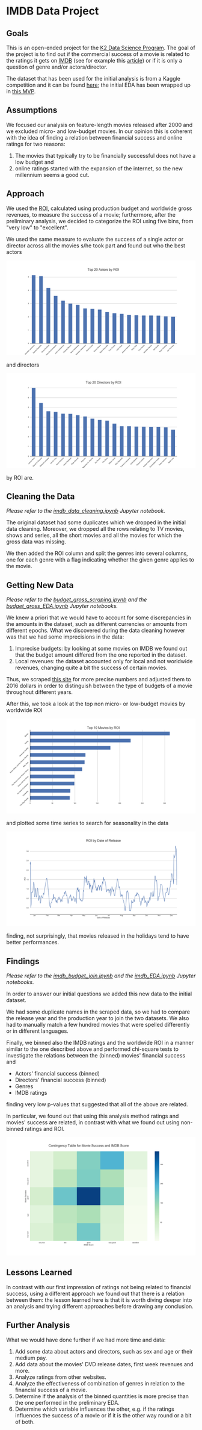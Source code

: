 # IMDB Data Project

## Goals

This is an open-ended project for the [K2 Data Science Program](http://www.k2datascience.com/). The goal of the project is to find out if the commercial success of a movie is related to the ratings it gets on [IMDB](http://www.imdb.com/) (see for example this [article](http://www.hollywoodreporter.com/news/studios-fight-back-withering-rotten-tomatoes-scores-1025575)) or if it is only a question of genre and/or actors/director.

The dataset that has been used for the initial analysis is from a Kaggle competition and it can be found [here](https://www.kaggle.com/deepmatrix/imdb-5000-movie-dataset); the initial EDA has been wrapped up in [this MVP](https://github.com/aleph314/Projects/blob/master/EDA/MVP.md).

## Assumptions

We focused our analysis on feature-length movies released after 2000 and we excluded micro- and low-budget movies. In our opinion this is coherent with the idea of finding a relation between financial success and online ratings for two reasons:

1. The movies that typically try to be financially successful does not have a low budget and
2. online ratings started with the expansion of the internet, so the new millennium seems a good cut.

## Approach

We used the [ROI](https://en.wikipedia.org/wiki/Return_on_investment), calculated using production budget and worldwide gross revenues, to measure the success of a movie; furthermore, after the preliminary analysis, we decided to categorize the ROI using five bins, from "very low" to "excellent".

We used the same measure to evaluate the success of a single actor or director across all the movies s/he took part and found out who the best actors

![Best Actors](figures/top_actors_2.png)

and directors

![Best Directors](figures/top_directors_2.png)

by ROI are.

## Cleaning the Data

*Please refer to the [imdb_data_cleaning.ipynb](1_imdb_data_cleaning.ipynb) Jupyter notebook.*

The original dataset had some duplicates which we dropped in the initial data cleaning. Moreover, we dropped all the rows relating to TV movies, shows and series, all the short movies and all the movies for which the gross data was missing.

We then added the ROI column and split the genres into several columns, one for each genre with a flag indicating whether the given genre applies to the movie.

## Getting New Data

*Please refer to the [budget_gross_scraping.ipynb](2_budget_gross_scraping.ipynb) and the [budget_gross_EDA.ipynb](3_budget_gross_EDA.ipynb) Jupyter notebooks.*

We knew a priori that we would have to account for some discrepancies in the amounts in the dataset, such as different currencies or amounts from different epochs. What we discovered during the data cleaning however was that we had some imprecisions in the data:

1. Imprecise budgets: by looking at some movies on IMDB we found out that the budget amount differed from the one reported in the dataset.
2. Local revenues: the dataset accounted only for local and not worldwide revenues, changing quite a bit the success of certain movies.

Thus, we scraped [this site](http://www.the-numbers.com/movie/budgets/all/1) for more precise numbers and adjusted them to 2016 dollars in order to distinguish between the type of budgets of a movie throughout different years.

After this, we took a look at the top non micro- or low-budget movies by worldwide ROI

![Top Movies worldwide](figures/top_normal_movies_worldwide_2.png)

and plotted some time series to search for seasonality in the data

![ROI Seasonality](figures/ROI_seasonality_2.png)

finding, not surprisingly, that movies released in the holidays tend to have better performances.

## Findings

*Please refer to the [imdb_budget_join.ipynb](4_imdb_budget_join.ipynb) and the [imdb_EDA.ipynb](5_imdb_EDA.ipynb) Jupyter notebooks.*

In order to answer our initial questions we added this new data to the initial dataset.

We had some duplicate names in the scraped data, so we had to compare the release year and the production year to join the two datasets. We also had to manually match a few hundred movies that were spelled differently or in different languages.

Finally, we binned also the IMDB ratings and the worldwide ROI in a manner similar to the one described above and performed chi-square tests to investigate the relations between the (binned) movies' financial success and

- Actors' financial success (binned)
- Directors' financial success (binned)
- Genres
- IMDB ratings

finding very low p-values that suggested that all of the above are related.

In particular, we found out that using this analysis method ratings and movies' success are related, in contrast with what we found out using non-binned ratings and ROI.

![Heatmap](figures/heatmap_2.png)

## Lessons Learned

In contrast with our first impression of ratings not being related to financial success, using a different approach we found out that there is a relation between them: the lesson learned here is that it is worth diving deeper into an analysis and trying different approaches before drawing any conclusion.

## Further Analysis

What we would have done further if we had more time and data:

1. Add some data about actors and directors, such as sex and age or their medium pay.
2. Add data about the movies' DVD release dates, first week revenues and more.
3. Analyze ratings from other websites.
4. Analyze the effectiveness of combination of genres in relation to the financial success of a movie.
5. Determine if the analysis of the binned quantities is more precise than the one performed in the preliminary EDA.
6. Determine which variable influences the other, e.g. if the ratings influences the success of a movie or if it is the other way round or a bit of both.
